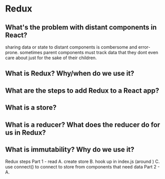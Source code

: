 # Redux

## What's the problem with distant components in React?
sharing data or state to distant components is combersome and error-prone.
sometimes parent components must track data that they dont even care about just for the sake of their children. 

## What is Redux? Why/when do we use it?

## What are the steps to add Redux to a React app?

## What is a store?

## What is a reducer? What does the reducer do for us in Redux?

## What is immutability? Why do we use it?

Redux steps 
Part 1 - read
    A. create store 
    B. hook up <Provider> in index.js (around <App>)
    C. use connect() to connect to store from components that need data
Part 2 - 
    A. 


